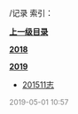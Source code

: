 /记录 索引：


**[上一级目录](/index.md)**

**[2018](/记录/2018/index.md)**

**[2019](/记录/2019/index.md)**

- [201511志](/记录/201511志.md)


<font size=2 color='grey'> 2019-05-01 10:57 </font>